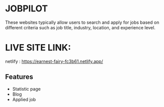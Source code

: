 # JOBPILOT

These websites typically allow users to search and apply for jobs based on different criteria such as job title, industry, location, and experience level.

# LIVE SITE LINK:
netlify : https://earnest-fairy-fc3b61.netlify.app/

## Features

- Statistic page
- Blog
- Applied job

